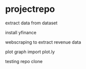 # projectrepo

extract data from dataset

install yfinance

webscraping to extract revenue data

plot graph import plot.ly

testing repo clone
